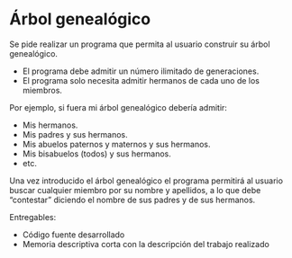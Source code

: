 Árbol genealógico
=================

Se pide realizar un programa que permita al usuario construir su árbol genealógico.
* El programa debe admitir un número ilimitado de generaciones.
* El programa solo necesita admitir hermanos de cada uno de los miembros.

Por ejemplo, si fuera mi árbol genealógico debería admitir:
* Mis hermanos.
* Mis padres y sus hermanos.
* Mis abuelos paternos y maternos y sus hermanos.
* Mis bisabuelos (todos) y sus hermanos.
* etc.

Una vez introducido el árbol genealógico el programa permitirá al usuario buscar cualquier
miembro por su nombre y apellidos, a lo que debe “contestar” diciendo el nombre de sus
padres y de sus hermanos.

Entregables:
* Código fuente desarrollado
* Memoria descriptiva corta con la descripción del trabajo realizado
